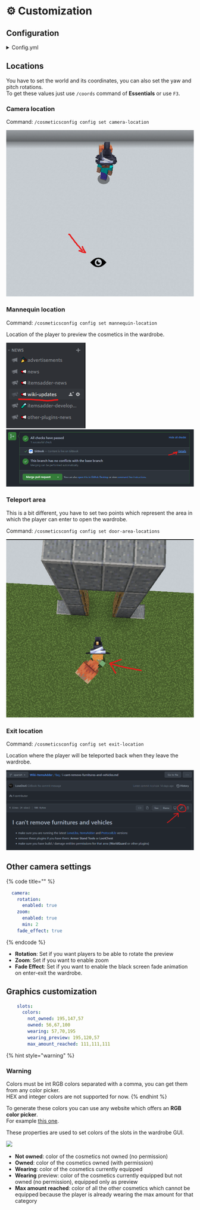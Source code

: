 # ⚙ Customization

## Configuration

<details>

<summary>Config.yml</summary>

{% code title="config.yml" %}
```yaml
wardrobe_room:
  camera:
    rotation:
      enabled: true
    zoom:
      enabled: true
      min: 2
    fade_effect: true
    location:
      world: flat
      x: 205
      y: -58.5
      z: 41
      yaw: 359.85
      pitch: 6.6
  mannequin:
    location:
      world: flat
      x: 204.5
      y: -60
      z: 45.5
      yaw: 180
      pitch: 0
  teleport_area:
    enter:
      world: flat
      pos1:
        x: 167
        y: -61
        z: 42
      pos2:
        x: 167
        y: -57
        z: 37
    exit_location:
      world: flat
      x: 164
      y: -60
      z: 40
      yaw: 98
      pitch: 10
```
{% endcode %}

</details>

## Locations

You have to set the world and its coordinates, you can also set the yaw and pitch rotations.\
To get these values just use `/coords` command of **Essentials** or use `F3`.

### Camera location

Command: `/cosmeticsconfig config set camera-location`

![](<../.gitbook/assets/image (2) (1) (1).png>)

### Mannequin location

Command: `/cosmeticsconfig config set mannequin-location`

Location of the player to preview the cosmetics in the wardrobe.

![](<../.gitbook/assets/image (12).png>) ![](<../.gitbook/assets/image (7).png>)

### Teleport area

This is a bit different, you have to set two points which represent the area in which the player can enter to open the wardrobe.

Command: `/cosmeticsconfig config set door-area-locations`

<div align="center">

<img src="../.gitbook/assets/image (13).png" alt="">

</div>

### Exit location

Command: `/cosmeticsconfig config set exit-location`

Location where the player will be teleported back when they leave the wardrobe.

![](<../.gitbook/assets/image (22).png>)

## Other camera settings

{% code title="" %}
```yaml
  camera:
    rotation:
      enabled: true
    zoom:
      enabled: true
      min: 2
    fade_effect: true
```
{% endcode %}

* **Rotation**: Set if you want players to be able to rotate the preview
* **Zoom**: Set if you want to enable zoom
* **Fade Effect**: Set if you want to enable the black screen fade animation on enter-exit the wardrobe.

## Graphics customization

```yaml
    slots:
      colors:
        not_owned: 195,147,57
        owned: 56,67,100
        wearing: 57,70,195
        wearing_preview: 195,120,57
        max_amount_reached: 111,111,111
```

{% hint style="warning" %}
### Warning

Colors must be int RGB colors separated with a comma, you can get them from any color picker.\
HEX and integer colors are not supported for now.
{% endhint %}

To generate these colors you can use any website which offers an **RGB color picker**.\
For example [this one](https://www.rapidtables.com/web/color/RGB\_Color.html).

These properties are used to set colors of the slots in the wardrobe GUI.

![](<../.gitbook/assets/image (18) (1).png>)

* **Not owned**: color of the cosmetics not owned (no permission)
* **Owned**: color of the cosmetics owned (with permission)
* **Wearing**: color of the cosmetics currently equipped
* **Wearing** preview: color of the cosmetics currently equipped but not owned (no permission), equipped only as preview&#x20;
* **Max amount reached**: color of all the other cosmetics which cannot be equipped because the player is already wearing the max amount for that category&#x20;
